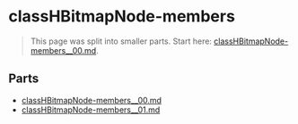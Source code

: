 # classHBitmapNode-members

> This page was split into smaller parts. Start here: [classHBitmapNode-members__00.md](classHBitmapNode-members__00.md).

## Parts

- [classHBitmapNode-members__00.md](classHBitmapNode-members__00.md)
- [classHBitmapNode-members__01.md](classHBitmapNode-members__01.md)
